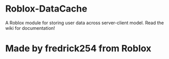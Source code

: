 # Roblox-DataCache
A Roblox module for storing user data across server-client model.
Read the wiki for documentation!

# Made by fredrick254 from Roblox
